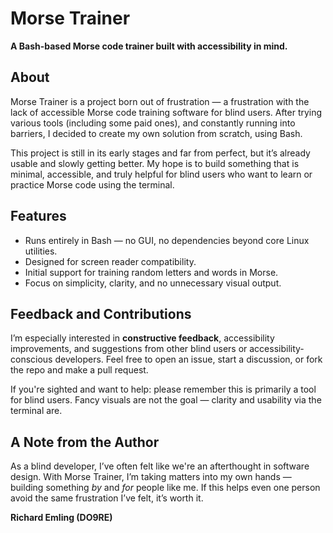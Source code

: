 # Morse Trainer

**A Bash-based Morse code trainer built with accessibility in mind.**

## About

Morse Trainer is a project born out of frustration — a frustration with the lack of accessible Morse code training software for blind users. After trying various tools (including some paid ones), and constantly running into barriers, I decided to create my own solution from scratch, using Bash.

This project is still in its early stages and far from perfect, but it’s already usable and slowly getting better. My hope is to build something that is minimal, accessible, and truly helpful for blind users who want to learn or practice Morse code using the terminal.

## Features

- Runs entirely in Bash — no GUI, no dependencies beyond core Linux utilities.
- Designed for screen reader compatibility.
- Initial support for training random letters and words in Morse.
- Focus on simplicity, clarity, and no unnecessary visual output.

## Feedback and Contributions

I’m especially interested in **constructive feedback**, accessibility improvements, and suggestions from other blind users or accessibility-conscious developers. Feel free to open an issue, start a discussion, or fork the repo and make a pull request.

If you're sighted and want to help: please remember this is primarily a tool for blind users. Fancy visuals are not the goal — clarity and usability via the terminal are.

## A Note from the Author

As a blind developer, I’ve often felt like we're an afterthought in software design. With Morse Trainer, I’m taking matters into my own hands — building something *by* and *for* people like me. If this helps even one person avoid the same frustration I’ve felt, it’s worth it.

**Richard Emling (DO9RE)**
